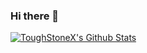 ### Hi there 👋

<!--
**ToughStoneX/ToughStoneX** is a ✨ _special_ ✨ repository because its `README.md` (this file) appears on your GitHub profile.

Here are some ideas to get you started:

- 🔭 I’m currently working on ...
- 🌱 I’m currently learning ...
- 👯 I’m looking to collaborate on ...
- 🤔 I’m looking for help with ...
- 💬 Ask me about ...
- 📫 How to reach me: ...
- 😄 Pronouns: ...
- ⚡ Fun fact: ...
-->

[![ToughStoneX's Github Stats](https://github-readme-stats.vercel.app/api?username=ToughStoneX&show_icons=true)](https://github.com/ToughStoneX/)

